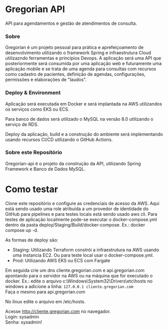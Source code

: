 # Gregorian API
API para agendamentos e gestão de atendimentos de consulta.

<h3>Sobre</h3>
Gregorian é um projeto pessoal para prática e aprefeiçoamento de desenvolvimento utilizando o framework Spring e infraestrutura Cloud utilizazndo ferramentas e princípios Devops. A aplicação será uma API que posteriormente será consumida por uma aplicação web e futuramente uma aplicação mobile e se trata de uma agenda para consultas com recursos como cadastro de pacientes, definição de agendas, configurações, permissões e elaborações de "laudos".

<h3>Deploy & Environment</h3>
Aplicação será executada em Docker e será implantada na AWS utilizandos os serviços como EKS ou ECS.

Para banco de dados será utilizado o MySQL na versão 8.0 utilizando o serviço de RDS.

Deploy da aplicação, build e a construção do ambiente será implementando usando recursos CI/CD utilizando o GitHub Actions.

<h3>Sobre este Reposítório</h3>
Gregorian-api é o projeto da construção da API, utilizando Spring Framework e Banco de Dados MySQL.

# Como testar

Clone este repositório e configure as credenciais de acesso da AWS. Aqui está sendo usado uma role atribuída a um provedor de identidade do GitHub para pipelines e para testes locais está sendo usado aws cli.
Para testes de aplicação localmente pode-se executar o docker-compose.yml dentro da pasta deploy/Staging/Build/docker-compose. Ex.: docker compose up -d.

As formas de deploy são:
- Staging: Utilizando Terraform constrói a infraestrutura na AWS usando uma instancia EC2. Ou para teste local usar o docker-compose.yml.
- Prod: Utilizando AWS EKS ou ECS com Fargate

Em seguida crie um dns cliente.gregorian.com e api.gregorian.com apontando para o servidor na AWS ou na máquina que for executado o docker. Ex.: edite o arquivo c:\Windows\System32\Drivers\etc\hosts no windows a adicione a linha: `127.0.0.1 cliente.gregorian.com` <br>
Faça o mesmo para api.gregorian.com <br>

No linux edite o arquivo em /etc/hosts. <br>

Acesse http://cliente.gregorian.com no navegador. <br>
Login: sysadmin <br>
Senha: sysadmin! <br>
